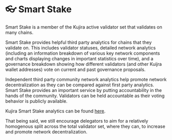 # 👓 Smart Stake

Smart Stake is a member of the Kujira active validator set that validates on many chains.

Smart Stake provides helpful third party analytics for chains that they validate on. This includes validator statuses, detailed network analytics (including an information breakdown of various key network components and charts displaying changes in important statistics over time), and a governance breakdown showing how different validators (and other Kuijra wallet addresses) vote on current and past governance proposals.&#x20;

Independent third party community network analytics help promote network decentralization as they can be compared against first party analytics. Smart Stake provides an important service by putting accountability in the hands of the community. Validators can be held accountable as their voting behavior is publicly available.

Kujira Smart Stake analytics can be found [here](https://kujira.smartstake.io/).

That being said, we still encourage delegators to aim for a relatively homogenous split across the total validator set, where they can, to increase and promote network decentralization. &#x20;

